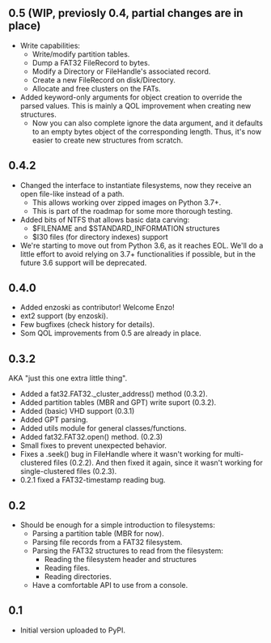 ## 0.5 (WIP, previosly 0.4, partial changes are in place)
+ Write capabilities:
  * Write/modify partition tables.
  + Dump a FAT32 FileRecord to bytes.
  + Modify a Directory or FileHandle's associated record.
  + Create a new FileRecord on disk/Directory.
  + Allocate and free clusters on the FATs.
+ Added keyword-only arguments for object creation to override the parsed
  values. This is mainly a QOL improvement when creating new structures.
  + Now you can also complete ignore the data argument, and it defaults to an
    empty bytes object of the corresponding length. Thus, it's now easier to
    create new structures from scratch.

## 0.4.2
* Changed the interface to instantiate filesystems, now they receive an open
  file-like instead of a path.
  * This allows working over zipped images on Python 3.7+.
  * This is part of the roadmap for some more thorough testing.
* Added bits of NTFS that allows basic data carving:
  * $FILENAME and $STANDARD_INFORMATION structures
  * $I30 files (for directory indexes) support
* We're starting to move out from Python 3.6, as it reaches EOL. We'll do a
  little effort to avoid relying on 3.7+ functionalities if possible, but
  in the future 3.6 support will be deprecated.

## 0.4.0
* Added enzoski as contributor! Welcome Enzo!
* ext2 support (by enzoski).
* Few bugfixes (check history for details).
* Som QOL improvements from 0.5 are already in place.

## 0.3.2

AKA "just this one extra little thing".

* Added a fat32.FAT32._cluster_address() method (0.3.2).
* Added partition tables (MBR and GPT) write suport (0.3.2).
* Added (basic) VHD support (0.3.1)
* Added GPT parsing.
* Added utils module for general classes/functions.
* Added fat32.FAT32.open() method. (0.2.3)
* Small fixes to prevent unexpected behavior.
* Fixes a .seek() bug in FileHandle where it wasn't working for multi-clustered
  files (0.2.2). And then fixed it again, since it wasn't working for
  single-clustered files (0.2.3).
* 0.2.1 fixed a FAT32-timestamp reading bug.

## 0.2
* Should be enough for a simple introduction to filesystems:
  * Parsing a partition table (MBR for now).
  * Parsing file records from a FAT32 filesystem.
  + Parsing the FAT32 structures to read from the filesystem:
    * Reading the filesystem header and structures
    * Reading files.
    * Reading directories.
  * Have a comfortable API to use from a console.

## 0.1
* Initial version uploaded to PyPI.